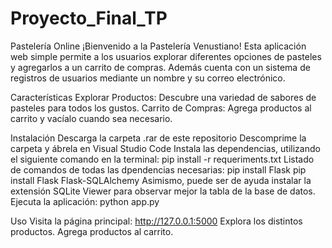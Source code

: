 # Proyecto_Final_TP
Pastelería Online
¡Bienvenido a la Pastelería Venustiano! Esta aplicación web simple permite a los usuarios explorar diferentes opciones de pasteles y agregarlos a un carrito de compras. Además cuenta con un sistema de registros de usuarios mediante un nombre y su correo electrónico. 

Características
Explorar Productos: Descubre una variedad de sabores de pasteles para todos los gustos.
Carrito de Compras: Agrega productos al carrito y vacíalo cuando sea necesario.

Instalación
Descarga la carpeta .rar de este repositorio
Descomprime la carpeta y ábrela en Visual Studio Code
Instala las dependencias, utilizando el siguiente comando en la terminal: pip install -r requeriments.txt
  Listado de comandos de todas las dpendencias necesarias:
  pip install Flask
  pip install Flask Flask-SQLAlchemy
  Asimismo, puede ser de ayuda instalar la extensión SQLite Viewer para observar mejor la tabla de la base de datos.
Ejecuta la aplicación: python app.py

Uso
Visita la página principal: http://127.0.0.1:5000
Explora los distintos productos.
Agrega productos al carrito.
